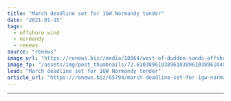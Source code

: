 ```yaml
---
title: "March deadline set for 1GW Normandy tender"
date: "2021-01-15"
tags: 
  - offshore wind
  - normandy
  - renews
source: "renews"
image_url: "https://renews.biz//media/18664/west-of-duddon-sands-offshore-wind-farm-credit-iberdrola.jpeg?mode=crop&width=770&heightratio=0.6103896103896103896103896104&slimmage=true"
image_fp: "/assets/img/post_thumbnails/72.6103896103896103896103896104&slimmage=true"
lead: "March deadline set for 1GW Normandy tender"
article_url: "https://renews.biz/65794/march-deadline-set-for-1gw-normandy-tender/"
---
```


---
